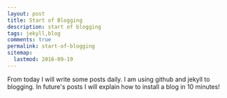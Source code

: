 ```yaml
---
layout: post
title: Start of Blogging
description: start of blogging
tags: jekyll,blog
comments: true
permalink: start-of-blogging
sitemap:
  lastmod: 2016-09-19
---
```

From today I will write some posts daily. 
I am using github and jekyll to blogging. In future's posts I will explain how to install a blog in 10 minutes!